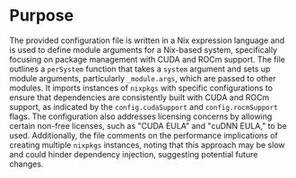 # Purpose
The provided configuration file is written in a Nix expression language and is used to define module arguments for a Nix-based system, specifically focusing on package management with CUDA and ROCm support. The file outlines a `perSystem` function that takes a `system` argument and sets up module arguments, particularly `_module.args`, which are passed to other modules. It imports instances of `nixpkgs` with specific configurations to ensure that dependencies are consistently built with CUDA and ROCm support, as indicated by the `config.cudaSupport` and `config.rocmSupport` flags. The configuration also addresses licensing concerns by allowing certain non-free licenses, such as "CUDA EULA" and "cuDNN EULA," to be used. Additionally, the file comments on the performance implications of creating multiple `nixpkgs` instances, noting that this approach may be slow and could hinder dependency injection, suggesting potential future changes.
